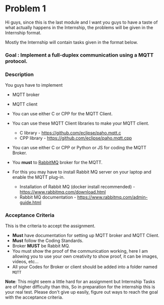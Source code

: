 # Problem 1

Hi guys, since this is the last module and I want you guys to have a taste of 
what actually happens in the Internship, the problems will be given in the 
Internship format.

Mostly the Internship will contain tasks given in the format below.

### Goal : Implement a full-duplex communication using a MQTT protocol. 

### Description
You guys have to implement 
- MQTT broker 
- MQTT client 

- You can use either C or CPP for the MQTT Client. 
- You can use these MQTT Client libraries to make your MQTT client.
    - C library - https://github.com/eclipse/paho.mqtt.c
    - CPP library - https://github.com/eclipse/paho.mqtt.cpp 

- You can use either C or CPP or Python or JS for coding the MQTT Broker. 
- You **must** to [RabbitMQ](https://www.rabbitmq.com/) broker for the MQTT. 
- For this you may have to install Rabbit MQ server on your laptop and enable the MQTT plug-in.
    - Installation of Rabbit MQ (docker install recommended) - https://www.rabbitmq.com/download.html 
    - Rabbit MQ documentation - https://www.rabbitmq.com/admin-guide.html

### Acceptance Criteria 
This is the criteria to accept the assignment.
- **Must** have documentation for setting up MQTT broker and MQTT Client.
- **Must** follow the Coding Standards.
- Broker **MUST** be Rabbit MQ.
- You must show the proof of the communication working, here I am allowing you to use your own creativity to show proof, it can be images, videos, etc... 
- All your Codes for Broker or client should be added into a folder named `MQTT` 

**Note**: This might seem a little hard for an assignment but Internship Tasks are of higher difficulty than this, So in preparation for the internship this is your real test. Please don't give up easily, figure out ways to reach the goal with the acceptance criteria.